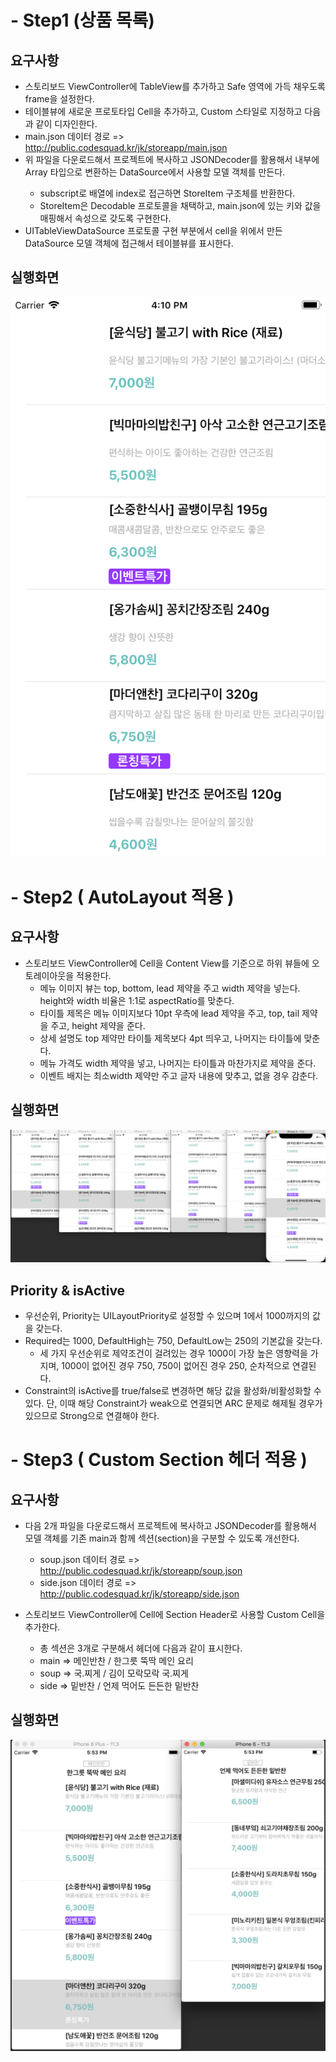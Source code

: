 # - Step1 (상품 목록)

## 요구사항
- 스토리보드 ViewController에 TableView를 추가하고 Safe 영역에 가득 채우도록 frame을 설정한다.
- 테이블뷰에 새로운 프로토타입 Cell을 추가하고, Custom 스타일로 지정하고 다음과 같이 디자인한다.
- main.json 데이터 경로 => http://public.codesquad.kr/jk/storeapp/main.json
- 위 파일을 다운로드해서 프로젝트에 복사하고 JSONDecoder를 활용해서 내부에 Array<StoreItem> 타입으로 변환하는 DataSource에서 사용할 모델 객체를 만든다.
	- subscript로 배열에 index로 접근하면 StoreItem 구조체를 반환한다.
	- StoreItem은 Decodable 프로토콜을 채택하고, main.json에 있는 키와 값을 매핑해서 속성으로 갖도록 구현한다.
- UITableViewDataSource 프로토콜 구현 부분에서 cell을 위에서 만든 DataSource 모델 객체에 접근해서 테이블뷰를 표시한다.

## 실행화면
![screemsh_step1](./img/Step1.png)

# - Step2 ( AutoLayout 적용 )

## 요구사항
- 스토리보드 ViewController에 Cell을 Content View를 기준으로 하위 뷰들에 오토레이아웃을 적용한다.
	- 메뉴 이미지 뷰는 top, bottom, lead 제약을 주고 width 제약을 넣는다. height와 width 비율은 1:1로 aspectRatio를 맞춘다.
	- 타이틀 제목은 메뉴 이미지보다 10pt 우측에 lead 제약을 주고, top, tail 제약을 주고, height 제약을 준다.
	- 상세 설명도 top 제약만 타이틀 제목보다 4pt 띄우고, 나머지는 타이틀에 맞춘다.
	- 메뉴 가격도 width 제약을 넣고, 나머지는 타이틀과 마찬가지로 제약을 준다.
	- 이벤트 배지는 최소width 제약만 주고 글자 내용에 맞추고, 없을 경우 감춘다.

## 실행화면
![screemsh_step2](./img/Step2.png)

## Priority & isActive
 - 우선순위, Priority는 UILayoutPriority로 설정할 수 있으며 1에서 1000까지의 값을 갖는다.
 - Required는 1000, DefaultHigh는 750, DefaultLow는 250의 기본값을 갖는다.
  	- 세 가지 우선순위로 제약조건이 걸려있는 경우 1000이 가장 높은 영향력을 가지며, 1000이 없어진 경우 750, 750이 없어진 경우 250, 순차적으로 연결된다.
 - Constraint의 isActive를 true/false로 변경하면 해당 값을 활성화/비활성화할 수 있다. 단, 이때 해당 Constraint가 weak으로 연결되면 ARC 문제로 해제될 경우가 있으므로 Strong으로 연결해야 한다.

# - Step3 ( Custom Section 헤더 적용 )
## 요구사항
- 다음 2개 파일을 다운로드해서 프로젝트에 복사하고 JSONDecoder를 활용해서 모델 객체를 기존 main과 함께 섹션(section)을 구분할 수 있도록 개선한다.
	- soup.json 데이터 경로 => http://public.codesquad.kr/jk/storeapp/soup.json
	- side.json 데이터 경로 => http://public.codesquad.kr/jk/storeapp/side.json

- 스토리보드 ViewController에 Cell에 Section Header로 사용할 Custom Cell을 추가한다.
	- 총 섹션은 3개로 구분해서 헤더에 다음과 같이 표시한다.
	- main => 메인반찬 / 한그릇 뚝딱 메인 요리
	- soup => 국.찌게 / 김이 모락모락 국.찌게
	- side => 밑반찬 / 언제 먹어도 든든한 밑반찬

## 실행화면
![screemsh_step3](./img/Step3.png)
